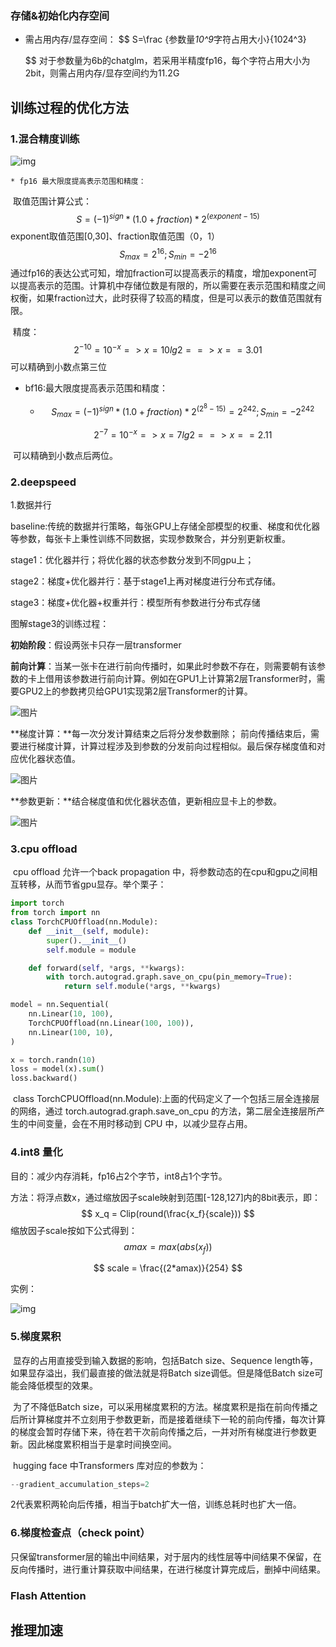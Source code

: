 ### 存储&初始化内存空间

* 需占用内存/显存空间：
  $$
  S=\frac {参数量*10^9*字符占用大小}{1024^3}
    
  $$
  对于参数量为6b的chatglm，若采用半精度fp16，每个字符占用大小为2bit，则需占用内存/显存空间约为11.2G

##  训练过程的优化方法 

### 1.混合精度训练

![img](https://pic4.zhimg.com/80/v2-5e80264a8fe8ffaf312d08a50ce103eb_1440w.webp)

	* fp16 最大限度提高表示范围和精度：

​		取值范围计算公式：
$$
S=(-1)^{sign} *(1.0+fraction)*2^{(exponent-15)}
$$
exponent取值范围[0,30]、fraction取值范围（0，1）
$$
S_{max}= 2^{16}  ;S_{min} =-2^{16}
$$
​			通过fp16的表达公式可知，增加fraction可以提高表示的精度，增加exponent可以提高表示的范围。计算机中存储位数是有限的，所以需要在表示范围和精度之间权衡，如果fraction过大，此时获得了较高的精度，但是可以表示的数值范围就有限。

​	精度：
$$
2^{-10} = 10^{-x} => x=10lg2  ==>x==3.01
$$
​	可以精确到小数点第三位

 * bf16:最大限度提高表示范围和精度：

   * $$
     S_{max} =(-1)^{sign} *(1.0+fraction)*2^{(2^{8}-15)}=2^{242};
     S_{min} =-2^{242}
     $$

     $$
     2^{-7} = 10^{-x} => x=7lg2  ==>x==2.11
     $$

​		可以精确到小数点后两位。



### 2.deepspeed

1.数据并行

baseline:传统的数据并行策略，每张GPU上存储全部模型的权重、梯度和优化器等参数，每张卡上秉性训练不同数据，实现参数聚合，并分别更新权重。

stage1：优化器并行；将优化器的状态参数分发到不同gpu上；

stage2：梯度+优化器并行：基于stage1上再对梯度进行分布式存储。

stage3：梯度+优化器+权重并行：模型所有参数进行分布式存储



图解stage3的训练过程：

**初始阶段**：假设两张卡只存一层transformer

**前向计算**：当某一张卡在进行前向传播时，如果此时参数不存在，则需要朝有该参数的卡上借用该参数进行前向计算。例如在GPU1上计算第2层Transformer时，需要GPU2上的参数拷贝给GPU1实现第2层Transformer的计算。

![图片](https://img-blog.csdnimg.cn/img_convert/b4af8d70ad69043055531cca1c2ba013.png)

**梯度计算：**每一次分发计算结束之后将分发参数删除； 前向传播结束后，需要进行梯度计算，计算过程涉及到参数的分发前向过程相似。最后保存梯度值和对应优化器状态值。

![图片](https://img-blog.csdnimg.cn/img_convert/dbcc14484e823e600dbdbb279b937e03.png)

**参数更新：**结合梯度值和优化器状态值，更新相应显卡上的参数。

![图片](https://img-blog.csdnimg.cn/img_convert/4e83bb0acffeecbf3b81e3abab9d8c60.png)

### 3.cpu offload

​		cpu offload 允许一个back propagation 中，将参数动态的在cpu和gpu之间相互转移，从而节省gpu显存。举个栗子：

```python
import torch 
from torch import nn
class TorchCPUOffload(nn.Module):
    def __init__(self, module):
        super().__init__()
        self.module = module

    def forward(self, *args, **kwargs):
        with torch.autograd.graph.save_on_cpu(pin_memory=True):
            return self.module(*args, **kwargs)

model = nn.Sequential(
    nn.Linear(10, 100),
    TorchCPUOffload(nn.Linear(100, 100)),
    nn.Linear(100, 10),
)

x = torch.randn(10)
loss = model(x).sum()
loss.backward()
```

​		class TorchCPUOffload(nn.Module):上面的代码定义了一个包括三层全连接层的网络，通过 torch.autograd.graph.save_on_cpu 的方法，第二层全连接层所产生的中间变量，会在不用时移动到 CPU 中，以减少显存占用。

### 4.int8 量化

目的：减少内存消耗，fp16占2个字节，int8占1个字节。

方法：将浮点数x，通过缩放因子scale映射到范围[-128,127]内的8bit表示，即：
$$
x_q = Clip(round(\frac{x_f}{scale}))
$$
缩放因子scale按如下公式得到：
$$
amax  = max(abs(x_f))
$$

$$
scale = \frac{(2*amax)}{254}
$$

实例：

![img](https://pic4.zhimg.com/v2-af2eaf59e0e9409d1587fe9ba82dadcb_r.jpg)

### 5.梯度累积

​		显存的占用直接受到输入数据的影响，包括Batch size、Sequence length等，如果显存溢出，我们最直接的做法就是将Batch size调低。但是降低Batch size可能会降低模型的效果。

​		为了不降低Batch size，可以采用梯度累积的方法。梯度累积是指在前向传播之后所计算梯度并不立刻用于参数更新，而是接着继续下一轮的前向传播，每次计算的梯度会暂时存储下来，待在若干次前向传播之后，一并对所有梯度进行参数更新。因此梯度累积相当于是拿时间换空间。

​	hugging face 中Transformers 库对应的参数为：

```python
--gradient_accumulation_steps=2
```

2代表累积两轮向后传播，相当于batch扩大一倍，训练总耗时也扩大一倍。

### 6.梯度检查点（check point）

只保留transformer层的输出中间结果，对于层内的线性层等中间结果不保留，在反向传播时，进行重计算获取中间结果，在进行梯度计算完成后，删掉中间结果。

###  Flash Attention







## 推理加速

